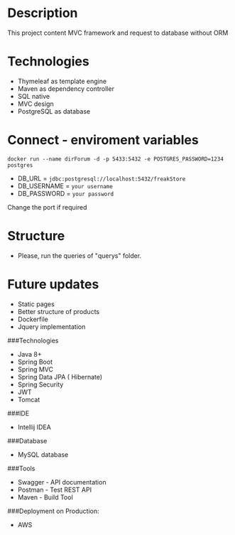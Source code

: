 # Description

This project content MVC framework and request to database without ORM

# Technologies

- Thymeleaf as template engine
- Maven as dependency controller
- SQL native
- MVC design
- PostgreSQL as database

# Connect - enviroment variables

`docker run --name dirForum -d -p 5433:5432 -e POSTGRES_PASSWORD=1234 postgres`

- DB_URL = `jdbc:postgresql://localhost:5432/freakStore`
- DB_USERNAME =  `your username`
- DB_PASSWORD = `your password`

Change the port if required

# Structure

- Please, run the queries of "querys" folder.

# Future updates

- Static pages
- Better structure of products
- Dockerfile
- Jquery implementation


###Technologies
- Java 8+
- Spring Boot
- Spring MVC
- Spring Data JPA ( Hibernate)
- Spring Security
- JWT
- Tomcat

###IDE
- Intellij IDEA

###Database
- MySQL database

###Tools
- Swagger - API documentation
- Postman - Test REST API
- Maven - Build Tool

###Deployment on Production:
- AWS